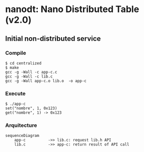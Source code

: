 # nanodt: Nano Distributed Table (v2.0)

## Initial non-distributed service


### Compile 

```
$ cd centralized
$ make
gcc -g -Wall -c app-c.c
gcc -g -Wall -c lib.c
gcc -g -Wall app-c.o lib.o  -o app-c
```


### Execute 

```
$ ./app-c
set("nombre", 1, 0x123)
get("nombre", 1) -> 0x123
```


### Arquitecture

```mermaid
sequenceDiagram
    app-c          ->> lib.c: request lib.h API
    lib.c          ->> app-c: return result of API call
```

